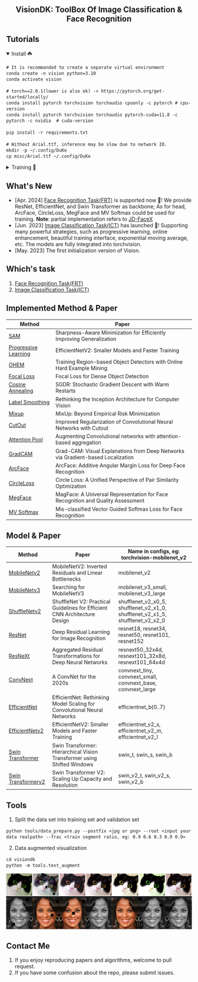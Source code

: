 ## <div align="center">VisionDK: ToolBox Of Image Classification & Face Recognition </div>

## Tutorials

<details open>
<summary>Install ☘️</summary>

```shell
# It is recommanded to create a separate virtual environment
conda create -n vision python=3.10 
conda activate vision

# torch==2.0.1(lower is also ok) -> https://pytorch.org/get-started/locally/
conda install pytorch torchvision torchaudio cpuonly -c pytorch # cpu-version
conda install pytorch torchvision torchaudio pytorch-cuda=11.8 -c pytorch -c nvidia  # cuda-version

pip install -r requirements.txt

# Without Arial.ttf, inference may be slow due to network IO.
mkdir -p ~/.config/DuKe
cp misc/Arial.ttf ~/.config/DuKe
```
</details>


<details close>
<summary>Training 🌟️</summary>

```shell
# one machine one gpu
python main.py --cfgs configs/task/pet.yaml

# one machine multiple gpus
CUDA_VISIBLE_DEVICES=0,1,2,3 torchrun --nproc_per_node 4 main.py --cfgs configs/classification/pet.yaml
                                                                 --sync_bn[Option: this will lead to training slowly]
                                                                 --resume[Option: training from checkpoint]
                                                                 --load_from[Option: training from fine-tuning]
```
</details>


## What's New
- [Apr. 2024]  [Face Recognition Task(FRT)](models/faceX/README.md) is supported now 🚀️️! We provide ResNet, EfficientNet, and Swin Transformer as backbone; As for head, ArcFace, CircleLoss, MegFace and MV Softmax could be used for training. **Note**: partial implementation refers to [JD-FaceX](https://github.com/JDAI-CV/FaceX-Zoo)
- [Jun. 2023]  [Image Classification Task(ICT)](models/classifier/README.md) has launched 🚀️️! Supporting many powerful strategies, such as progressive learning, online enhancement, beautiful training interface, exponential moving average, etc. The models are fully integrated into torchvision.
- [May. 2023]  The first initialization version of Vision.

## Which's task
1. [Face Recognition Task(FRT)](models/faceX/README.md)
2. [Image Classification Task(ICT)](models/classifier/README.md)

## Implemented Method & Paper
| Method                                                   | Paper                                                                           |
|----------------------------------------------------------|---------------------------------------------------------------------------------|
| [SAM](https://arxiv.org/abs/2010.01412v3)                | Sharpness-Aware Minimization for Efficiently Improving Generalization           |
| [Progressive Learning](https://arxiv.org/abs/2104.00298) | EfficientNetV2: Smaller Models and Faster Training                              |
| [OHEM](https://arxiv.org/abs/1604.03540)                 | Training Region-based Object Detectors with Online Hard Example Mining          |
| [Focal Loss](https://arxiv.org/abs/1708.02002)           | Focal Loss for Dense Object Detection                                           |
| [Cosine Annealing](https://arxiv.org/abs/1608.03983)     | SGDR: Stochastic Gradient Descent with Warm Restarts                            |
| [Label Smoothing](https://arxiv.org/abs/1512.00567)      | Rethinking the Inception Architecture for Computer Vision                       |
| [Mixup](https://arxiv.org/abs/1710.09412)                | MixUp: Beyond Empirical Risk Minimization                                       |
| [CutOut](https://arxiv.org/abs/1708.04552)               | Improved Regularization of Convolutional Neural Networks with Cutout            |
| [Attention Pool](https://arxiv.org/abs/2112.13692)       | Augmenting Convolutional networks with attention-based aggregation              |
| [GradCAM](https://arxiv.org/abs/1610.02391)              | Grad-CAM: Visual Explanations from Deep Networks via Gradient-based Localization |
| [ArcFace](https://arxiv.org/abs/1801.07698)              | ArcFace: Additive Angular Margin Loss for Deep Face Recognition |
| [CircleLoss](https://arxiv.org/abs/2002.10857)           | Circle Loss: A Unified Perspective of Pair Similarity Optimization |
| [MegFace](https://arxiv.org/abs/2103.06627)              | MagFace: A Universal Representation for Face Recognition and Quality Assessment |
| [MV Softmax](https://arxiv.org/abs/1912.00833)           | Mis-classified Vector Guided Softmax Loss for Face Recognition |

## Model & Paper

| Method                                                 | Paper                                                                 | Name in configs, eg: torchvision-mobilenet_v2                                   |
|--------------------------------------------------------|-----------------------------------------------------------------------|---------------------------------------------------------------------------------|
| [MobileNetv2](https://arxiv.org/abs/1801.04381)        | MobileNetV2: Inverted Residuals and Linear Bottlenecks           | mobilenet_v2                                                                    |
| [MobileNetv3](https://arxiv.org/abs/1905.02244)        | Searching for MobileNetV3                     | mobilenet_v3_small, mobilenet_v3_large                                          |
| [ShuffleNetv2](https://arxiv.org/abs/1807.11164)       | ShuffleNet V2: Practical Guidelines for Efficient CNN Architecture Design | shufflenet_v2_x0_5, shufflenet_v2_x1_0, shufflenet_v2_x1_5, shufflenet_v2_x2_0  |
| [ResNet](https://arxiv.org/abs/1512.03385)             | Deep Residual Learning for Image Recognition                                 | resnet18, resnet34, resnet50, resnet101, resnet152                              |
| [ResNeXt](https://arxiv.org/abs/1611.05431)            | Aggregated Residual Transformations for Deep Neural Networks                  | resnext50_32x4d, resnext101_32x8d, resnext101_64x4d                             |
| [ConvNext](https://arxiv.org/abs/2201.03545)           | A ConvNet for the 2020s             | convnext_tiny, convnext_small, convnext_base, convnext_large                    |
| [EfficientNet](https://arxiv.org/abs/1905.11946)       | EfficientNet: Rethinking Model Scaling for Convolutional Neural Networks                             | efficientnet_b{0..7}                                          |
| [EfficientNetv2](https://arxiv.org/abs/2104.00298)     | EfficientNetV2: Smaller Models and Faster Training  | efficientnet_v2_s, efficientnet_v2_m, efficientnet_v2_l            |
| [Swin Transformer](https://arxiv.org/abs/2103.14030)   | Swin Transformer: Hierarchical Vision Transformer using Shifted Windows    | swin_t, swin_s, swin_b              |
| [Swin Transformerv2](https://arxiv.org/abs/2111.09883) | Swin Transformer V2: Scaling Up Capacity and Resolution | swin_v2_t, swin_v2_s, swin_v2_b |


## Tools  
1. Split the data set into training set and validation set
```shell
python tools/data_prepare.py --postfix <jpg or png> --root <input your data realpath> --frac <train segment ratio, eg: 0.9 0.6 0.3 0.9 0.9>
```
2. Data augmented visualization 
```shell
cd visiondk
python -m tools.test_augment
```

![](misc/augments.jpg)

## Contact Me
1. If you enjoy reproducing papers and algorithms, welcome to pull request.
2. If you have some confusion about the repo, please submit issues.